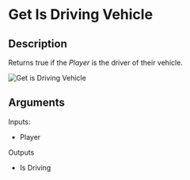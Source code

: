 # Get Is Driving Vehicle

## Description

Returns true if the _Player_ is the driver of their vehicle.

![Get is Driving Vehicle](../../.gitbook/assets/images/scripting/vehicles/getisdrivingvehicle.png)

## Arguments

Inputs:

- Player

Outputs

- Is Driving
